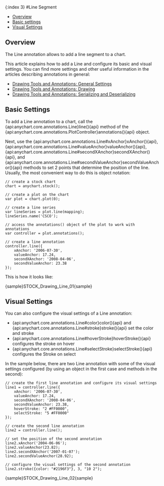{:index 3}
#Line Segment

* [Overview](#overview)
* [Basic settings](#basic_settings)
* [Visual Settings](#visual_settings)

## Overview

The Line annotation allows to add a line segment to a chart.

This article explains how to add a Line and configure its basic and visual settings. You can find more settings and other useful information in the articles describing annotations in general:

* [Drawing Tools and Annotations: General Settings](General_Settings)
* [Drawing Tools and Annotations: Drawing](Drawing)
* [Drawing Tools and Annotations: Serializing and Deserializing](Serializing_Deserializing)

## Basic Settings

To add a Line annotation to a chart, call the {api:anychart.core.annotations.Line}line(){api} method of the {api:anychart.core.annotations.PlotController}annotations(){api} object.

Next, use the {api:anychart.core.annotations.Line#xAnchor}xAnchor(){api}, {api:anychart.core.annotations.Line#valueAnchor}valueAnchor(){api}, {api:anychart.core.annotations.Line#secondXAnchor}secondXAnchor(){api}, and {api:anychart.core.annotations.Line#secondValueAnchor}secondValueAnchor(){api} methods to set 2 points that determine the position of the line. Usually, the most convenient way to do this is object notation:

```
// create a stock chart
chart = anychart.stock();

// create a plot on the chart
var plot = chart.plot(0);

// create a line series
var lineSeries = plot.line(mapping);
lineSeries.name('CSCO');

// access the annotations() object of the plot to work with annotations
var controller = plot.annotations();

// create a line annotation
controller.line({
    xAnchor: '2006-07-30',
    valueAnchor: 17.24,
    secondXAnchor: '2008-04-06',
    secondValueAnchor: 23.38
});
```

This is how it looks like:

{sample}STOCK\_Drawing\_Line\_01{sample}

## Visual Settings

You can also configure the visual settings of a Line annotation:

* {api:anychart.core.annotations.Line#color}color(){api} and {api:anychart.core.annotations.Line#stroke}stroke(){api} set the color and stroke
* {api:anychart.core.annotations.Line#hoverStroke}hoverStroke(){api} configures the stroke on hover
* {api:anychart.core.annotations.Line#selectStroke}selectStroke(){api} configures the Stroke on select

In the sample below, there are two Line annotation with some of the visual settings configured (by using an object in the first case and methods in the second):

```
// create the first line annotation and configure its visual settings
line1 = controller.line({
    xAnchor: '2006-07-30',
    valueAnchor: 17.24,
    secondXAnchor: '2008-04-06',
    secondValueAnchor: 23.38,
    hoverStroke: "2 #FF0000",
    selectStroke: "5 #FF0000"
});

// create the second line annotation
line2 = controller.line();

// set the position of the second annotation
line2.xAnchor('2004-06-06');
line2.valueAnchor(23.82);
line2.secondXAnchor('2007-01-07');
line2.secondValueAnchor(28.92);
 
// configure the visual settings of the second annotation
line2.stroke({color: "#2196F3"}, 3, "10 2");
```

{sample}STOCK\_Drawing\_Line\_02{sample}